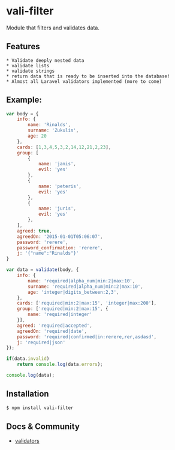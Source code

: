 # vali-filter

Module that filters and validates data.

## Features
	* Validate deeply nested data
	* validate lists
	* validate strings
	* return data that is ready to be inserted into the database!
    * Almost all Laravel validators implemented (more to come)

## Example:
```js
var body = {
	info: {
		name: 'Rinalds',
		surname: 'Zukulis',
		age: 20
	},
	cards: [1,3,4,5,3,2,14,12,21,2,23],
	group: [
		{
			name: 'janis',
			evil: 'yes'
		},
		{
			name: 'peteris',
			evil: 'yes'
		},
		{
			name: 'juris',
			evil: 'yes'
		},
	],
	agreed: true,
	agreedOn: '2015-01-01T05:06:07',
	password: 'rerere',
	password_confirmation: 'rerere',
	j: '{"name":"Rinalds"}'
}

var data = validate(body, {
	info: {
		name: 'required|alpha_num|min:2|max:10',
		surname: 'required|alpha_num|min:2|max:10',
		age: 'integer|digits_between:2,3',
	},
	cards: ['required|min:2|max:15', 'integer|max:200'],
	group: ['required|min:2|max:15', {
		name: 'required|integer'
	}],
	agreed: 'required|accepted',
	agreedOn: 'required|date',
	password: 'required|confirmed|in:rerere,rer,asdasd',
	j: 'required|json'
});

if(data.invalid)
	return console.log(data.errors);

console.log(data);
```

## Installation
```bash
$ npm install vali-filter
```
## Docs & Community
  * [validators](http://laravel.com/docs/5.1/validation)
